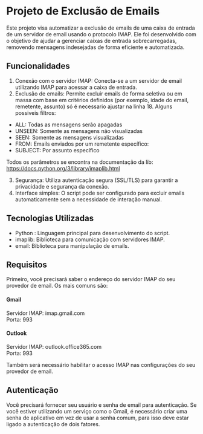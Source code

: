# Projeto de Exclusão de Emails
Este projeto visa automatizar a exclusão de emails de uma caixa de entrada de um servidor de email usando o protocolo IMAP. Ele foi desenvolvido com o objetivo de ajudar a gerenciar caixas de entrada sobrecarregadas, removendo mensagens indesejadas de forma eficiente e automatizada.

## Funcionalidades
1. Conexão com o servidor IMAP: Conecta-se a um servidor de email utilizando IMAP para acessar a caixa de entrada.
2. Exclusão de emails: Permite excluir emails de forma seletiva ou em massa com base em critérios definidos (por exemplo, idade do email, remetente, assunto) só é necessario ajustar na linha 18. Alguns possiveis filtros:
* ALL: Todas as mensagens serão apagadas
* UNSEEN: Somente as mensagens não visualizadas
* SEEN: Somente as mensagens visualizadas
* FROM: Emails enviados por um remetente específico:
* SUBJECT: Por assunto específico  

Todos os parâmetros se encontra na documentação da lib: https://docs.python.org/3/library/imaplib.html

3. Segurança: Utiliza autenticação segura (SSL/TLS) para garantir a privacidade e segurança da conexão.
4. Interface simples: O script pode ser configurado para excluir emails automaticamente sem a necessidade de interação manual.

## Tecnologias Utilizadas
* Python : Linguagem principal para desenvolvimento do script.
* imaplib: Biblioteca para comunicação com servidores IMAP.
* email: Biblioteca para manipulação de emails.

## Requisitos
Primeiro, você precisará saber o endereço do servidor IMAP do seu provedor de email. Os mais comuns são:
#### Gmail
Servidor IMAP: imap.gmail.com  
Porta: 993 

#### Outlook
Servidor IMAP: outlook.office365.com  
Porta: 993 

Também será necessário habilitar o acesso IMAP nas configurações do seu provedor de email.

## Autenticação

Você precisará fornecer seu usuário e senha de email para autenticação.
Se você estiver utilizando um serviço como o Gmail, é necessário criar uma senha de aplicativo em vez de usar a senha comum, para isso deve estar ligado a autenticação de dois fatores.

